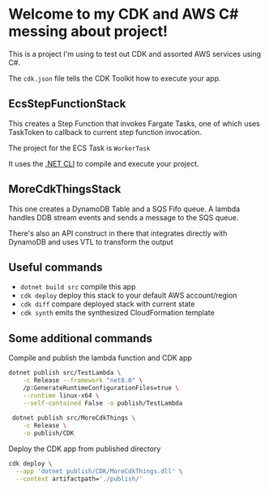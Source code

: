 # Welcome to my CDK and AWS C# messing about project!

This is a project I'm using to test out CDK and assorted AWS services using C#.

The `cdk.json` file tells the CDK Toolkit how to execute your app.

## EcsStepFunctionStack 

This creates a Step Function that invokes Fargate Tasks, one of which uses TaskToken to callback to current step function invocation.

The project for the ECS Task is `WorkerTask`

It uses the [.NET CLI](https://docs.microsoft.com/dotnet/articles/core/) to compile and execute your project.

## MoreCdkThingsStack

This one creates a DynamoDB Table and a SQS Fifo queue. A lambda handles DDB stream events and sends a message to the SQS queue.

There's also an API construct in there that integrates directly with DynamoDB and uses VTL to transform the output

## Useful commands

* `dotnet build src` compile this app
* `cdk deploy`       deploy this stack to your default AWS account/region
* `cdk diff`         compare deployed stack with current state
* `cdk synth`        emits the synthesized CloudFormation template

## Some additional commands

Compile and publish the lambda function and CDK app
```bash
dotnet publish src/TestLambda \
    -c Release --framework "net8.0" \
    /p:GenerateRuntimeConfigurationFiles=true \
    --runtime linux-x64 \
    --self-contained False -o publish/TestLambda
    
 dotnet publish src/MoreCdkThings \
    -c Release \
    -o publish/CDK
``` 

Deploy the CDK app from published directory
```bash
cdk deploy \
  --app 'dotnet publish/CDK/MoreCdkThings.dll' \
  --context artifactpath='./publish/' 
```
